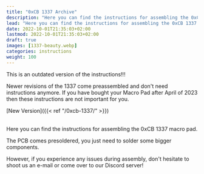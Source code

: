 ```yaml
---
title: "0xCB 1337 Archive"
description: "Here you can find the instructions for assembling the 0xCB 1337 macro pad."
lead: "Here you can find the instructions for assembling the 0xCB 1337 macro pad."
date: 2022-10-01T21:35:03+02:00
lastmod: 2022-10-01T21:35:03+02:00
draft: true
images: [1337-beauty.webp]
categories: instructions
weight: 100
---
```


This is an outdated version of the instructions!!! 

Newer revisions of the 1337 come preassembled and don't need instructions anymore.
If you have bought your Macro Pad after April of 2023 then these instructions are not important for you.

[New Version]({{< ref "/0xcb-1337/" >}})

<br>Here you can find the instructions for assembling the 0xCB 1337 macro pad.

The PCB comes presoldered, you just need to solder some bigger components.

However, if you experience any issues during assembly, don't hesitate to shoot us an e-mail or come over to our Discord server!